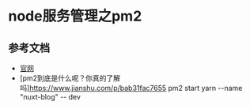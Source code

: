 # node服务管理之pm2



## 参考文档

+ [官网](https://pm2.keymetrics.io/docs/usage/quick-start/)
+ [pm2到底是什么呢？你真的了解吗]https://www.jianshu.com/p/bab31fac7655
pm2 start yarn --name "nuxt-blog" -- dev
